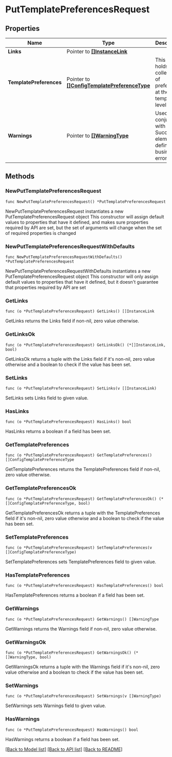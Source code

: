 # PutTemplatePreferencesRequest

## Properties

Name | Type | Description | Notes
------------ | ------------- | ------------- | -------------
**Links** | Pointer to [**[]InstanceLink**](InstanceLink.md) |  | [optional] 
**TemplatePreferences** | Pointer to [**[]ConfigTemplatePreferenceType**](ConfigTemplatePreferenceType.md) | This type holds a collection of preferences at the template level. | [optional] 
**Warnings** | Pointer to [**[]WarningType**](WarningType.md) | Used in conjunction with the Success element to define a business error. | [optional] 

## Methods

### NewPutTemplatePreferencesRequest

`func NewPutTemplatePreferencesRequest() *PutTemplatePreferencesRequest`

NewPutTemplatePreferencesRequest instantiates a new PutTemplatePreferencesRequest object
This constructor will assign default values to properties that have it defined,
and makes sure properties required by API are set, but the set of arguments
will change when the set of required properties is changed

### NewPutTemplatePreferencesRequestWithDefaults

`func NewPutTemplatePreferencesRequestWithDefaults() *PutTemplatePreferencesRequest`

NewPutTemplatePreferencesRequestWithDefaults instantiates a new PutTemplatePreferencesRequest object
This constructor will only assign default values to properties that have it defined,
but it doesn't guarantee that properties required by API are set

### GetLinks

`func (o *PutTemplatePreferencesRequest) GetLinks() []InstanceLink`

GetLinks returns the Links field if non-nil, zero value otherwise.

### GetLinksOk

`func (o *PutTemplatePreferencesRequest) GetLinksOk() (*[]InstanceLink, bool)`

GetLinksOk returns a tuple with the Links field if it's non-nil, zero value otherwise
and a boolean to check if the value has been set.

### SetLinks

`func (o *PutTemplatePreferencesRequest) SetLinks(v []InstanceLink)`

SetLinks sets Links field to given value.

### HasLinks

`func (o *PutTemplatePreferencesRequest) HasLinks() bool`

HasLinks returns a boolean if a field has been set.

### GetTemplatePreferences

`func (o *PutTemplatePreferencesRequest) GetTemplatePreferences() []ConfigTemplatePreferenceType`

GetTemplatePreferences returns the TemplatePreferences field if non-nil, zero value otherwise.

### GetTemplatePreferencesOk

`func (o *PutTemplatePreferencesRequest) GetTemplatePreferencesOk() (*[]ConfigTemplatePreferenceType, bool)`

GetTemplatePreferencesOk returns a tuple with the TemplatePreferences field if it's non-nil, zero value otherwise
and a boolean to check if the value has been set.

### SetTemplatePreferences

`func (o *PutTemplatePreferencesRequest) SetTemplatePreferences(v []ConfigTemplatePreferenceType)`

SetTemplatePreferences sets TemplatePreferences field to given value.

### HasTemplatePreferences

`func (o *PutTemplatePreferencesRequest) HasTemplatePreferences() bool`

HasTemplatePreferences returns a boolean if a field has been set.

### GetWarnings

`func (o *PutTemplatePreferencesRequest) GetWarnings() []WarningType`

GetWarnings returns the Warnings field if non-nil, zero value otherwise.

### GetWarningsOk

`func (o *PutTemplatePreferencesRequest) GetWarningsOk() (*[]WarningType, bool)`

GetWarningsOk returns a tuple with the Warnings field if it's non-nil, zero value otherwise
and a boolean to check if the value has been set.

### SetWarnings

`func (o *PutTemplatePreferencesRequest) SetWarnings(v []WarningType)`

SetWarnings sets Warnings field to given value.

### HasWarnings

`func (o *PutTemplatePreferencesRequest) HasWarnings() bool`

HasWarnings returns a boolean if a field has been set.


[[Back to Model list]](../README.md#documentation-for-models) [[Back to API list]](../README.md#documentation-for-api-endpoints) [[Back to README]](../README.md)


